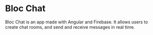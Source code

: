 # Bloc Chat

Bloc Chat is an app made with Angular and Firebase. It allows users to create chat rooms, and send and receive messages in real time. 
